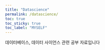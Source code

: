 ```yaml
---
title: "Datascience"
permalink: /datascience/
toc: true
toc_sticky: true
toc_label: "MYSELF"
---
```


데이터베이스, 데이터 사이언스 관련 공부 자료입니다